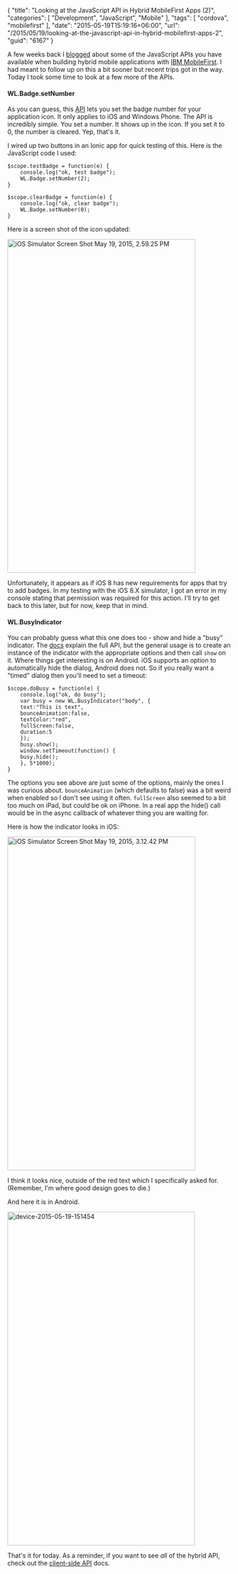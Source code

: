 {
	"title": "Looking at the JavaScript API in Hybrid MobileFirst Apps (2)",
	"categories": [
		"Development",
		"JavaScript",
		"Mobile"
	],
	"tags": [
		"cordova",
		"mobilefirst"
	],
	"date": "2015-05-19T15:19:16+06:00",
	"url": "/2015/05/19/looking-at-the-javascript-api-in-hybrid-mobilefirst-apps-2",
	"guid": "6167"
}

A few weeks back I <a href="http://www.raymondcamden.com/2015/04/28/looking-at-the-javascript-api-in-hybrid-mobilefirst-apps">blogged</a> about some of the JavaScript APIs you have available when building hybrid mobile applications with <a href="http://ibmmobile.info/IBM-MobileFirst">IBM MobileFirst</a>. I had meant to follow up on this a bit sooner but recent trips got in the way. Today I took some time to look at a few more of the APIs.

<!--more-->

<h4>WL.Badge.setNumber</h4>

As you can guess, this <a href="http://www-01.ibm.com/support/knowledgecenter/SSHS8R_7.0.0/com.ibm.worklight.apiref.doc/html/refjavascript-client/html/WL.Badge.html?cp=SSHS8R_7.0.0%2F9-0-0-1-4">API</a> lets you set the badge number for your application icon. It only applies to iOS and Windows Phone. The API is incredibly simple. You set a number. It shows up in the icon. If you set it to 0, the number is cleared. Yep, that's it. 

I wired up two buttons in an Ionic app for quick testing of this. Here is the JavaScript code I used:

<pre><code class="language-javascript">$scope.testBadge = function(e) {
    console.log("ok, test badge");
    WL.Badge.setNumber(2);
}

$scope.clearBadge = function(e) {
    console.log("ok, clear badge");
    WL.Badge.setNumber(0);
}</code></pre>

Here is a screen shot of the icon updated:

<a href="http://www.raymondcamden.com/wp-content/uploads/2015/05/iOS-Simulator-Screen-Shot-May-19-2015-2.59.25-PM.png"><img src="https://static.raymondcamden.com/images/wp-content/uploads/2015/05/iOS-Simulator-Screen-Shot-May-19-2015-2.59.25-PM.png" alt="iOS Simulator Screen Shot May 19, 2015, 2.59.25 PM" width="423" height="750" class="aligncenter size-full wp-image-6168" /></a>

Unfortunately, it appears as if iOS 8 has new requirements for apps that try to add badges. In my testing with the iOS 8.X simulator, I got an error in my console stating that permission was required for this action. I'll try to get back to this later, but for now, keep that in mind.

<h4>WL.BusyIndicator</h4>

You can probably guess what this one does too - show and hide a "busy" indicator. The <a href="http://www-01.ibm.com/support/knowledgecenter/SSHS8R_7.0.0/com.ibm.worklight.apiref.doc/html/refjavascript-client/html/WL.BusyIndicator.html?cp=SSHS8R_7.0.0%2F9-0-0-1-5">docs</a> explain the full API, but the general usage is to create an instance of the indicator with the appropriate options and then call <code>show</code> on it. Where things get interesting is on Android. iOS supports an option to automatically hide the dialog, Android does not. So if you really want a "timed" dialog then you'll need to set a timeout:

<pre><code class="language-javascript">$scope.doBusy = function(e) {
    console.log("ok, do busy");
    var busy = new WL.BusyIndicator("body", {
	text:"This is text",
	bounceAnimation:false,
	textColor:"red",
	fullScreen:false,
	duration:5
    });
    busy.show();
    window.setTimeout(function() {
	busy.hide();
    }, 5*1000);
}</code></pre>

The options you see above are just some of the options, mainly the ones I was curious about. <code>bounceAnimation</code> (which defaults to false) was a bit weird when enabled so I don't see using it often. <code>fullScreen</code> also seemed to a bit too much on iPad, but could be ok on iPhone. In a real app the hide() call would be in the async callback of whatever thing you are waiting for. 

Here is how the indicator looks in iOS:

<a href="http://www.raymondcamden.com/wp-content/uploads/2015/05/iOS-Simulator-Screen-Shot-May-19-2015-3.12.42-PM.png"><img src="https://static.raymondcamden.com/images/wp-content/uploads/2015/05/iOS-Simulator-Screen-Shot-May-19-2015-3.12.42-PM.png" alt="iOS Simulator Screen Shot May 19, 2015, 3.12.42 PM" width="423" height="750" class="aligncenter size-full wp-image-6169" /></a>

I think it looks nice, outside of the red text which I specifically asked for. (Remember, I'm where good design goes to die.)

And here it is in Android.

<a href="http://www.raymondcamden.com/wp-content/uploads/2015/05/device-2015-05-19-151454.png"><img src="https://static.raymondcamden.com/images/wp-content/uploads/2015/05/device-2015-05-19-151454.png" alt="device-2015-05-19-151454" width="422" height="750" class="aligncenter size-full wp-image-6170" /></a>

That's it for today. As a reminder, if you want to see <i>all</i> of the hybrid API, check out the <a href="http://ibmmobile.info/ClientSideAPI">client-side API</a> docs.